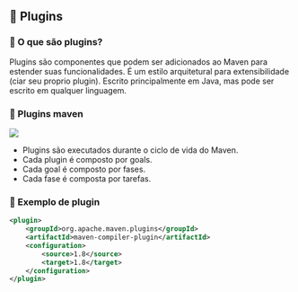 ## 📌 Plugins 

### 🔗 O que são plugins?

Plugins são componentes que podem ser adicionados ao Maven para estender suas funcionalidades. É um estilo arquitetural para extensibilidade (ciar seu proprio plugin).
Escrito principalmente em Java, mas pode ser escrito em qualquer linguagem.

### 🔗 Plugins maven

<img align=center src="https://cdn.discordapp.com/attachments/1098139264258158602/1156270149876338688/image.png?ex=65145bfe&is=65130a7e&hm=71e3e51ceca16fb996e5e9eb581feeb11825beb1668f60d5a2c0957e42de3dfc&">

* Plugins são executados durante o ciclo de vida do Maven.
* Cada plugin é composto por goals.
* Cada goal é composto por fases.
* Cada fase é composta por tarefas.

### 🔗 Exemplo de plugin

```xml
<plugin>
    <groupId>org.apache.maven.plugins</groupId>
    <artifactId>maven-compiler-plugin</artifactId>
    <configuration>
        <source>1.8</source>
        <target>1.8</target>
    </configuration>
</plugin>
```


